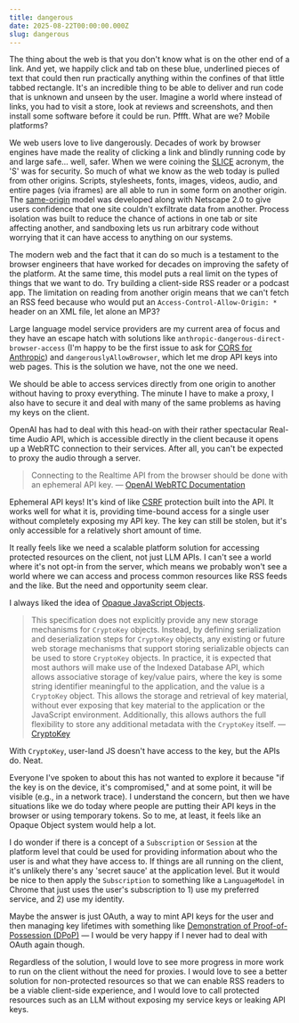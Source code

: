 ```yaml
---
title: dangerous
date: 2025-08-22T00:00:00.000Z
slug: dangerous
---
```


The thing about the web is that you don't know what is on the other end of a link. And yet, we happily click and tab on these blue, underlined pieces of text that could then run practically anything within the confines of that little tabbed rectangle. It's an incredible thing to be able to deliver and run code that is unknown and unseen by the user. Imagine a world where instead of links, you had to visit a store, look at reviews and screenshots, and then install some software before it could be run. Pffft. What are we? Mobile platforms?

We web users love to live dangerously. Decades of work by browser engines have made the reality of clicking a link and blindly running code by and large safe... well, safer. When we were coining the [SLICE](https://paul.kinlan.me/slice-the-web/) acronym, the 'S' was for security. So much of what we know as the web today is pulled from other origins. Scripts, stylesheets, fonts, images, videos, audio, and entire pages (via iframes) are all able to run in some form on another origin. The [same-origin](https://en.wikipedia.org/wiki/Same-origin_policy) model was developed along with Netscape 2.0 to give users confidence that one site couldn't exfiltrate data from another. Process isolation was built to reduce the chance of actions in one tab or site affecting another, and sandboxing lets us run arbitrary code without worrying that it can have access to anything on our systems.

The modern web and the fact that it can do so much is a testament to the browser engineers that have worked for decades on improving the safety of the platform. At the same time, this model puts a real limit on the types of things that we want to do. Try building a client-side RSS reader or a podcast app. The limitation on reading from another origin means that we can't fetch an RSS feed because who would put an `Access-Control-Allow-Origin: *` header on an XML file, let alone an MP3?

Large language model service providers are my current area of focus and they have an escape hatch with solutions like `anthropic-dangerous-direct-browser-access` (I'm happy to be the first issue to ask for [CORS for Anthropic](https://github.com/anthropics/anthropic-sdk-typescript/issues/219)) and `dangerouslyAllowBrowser`, which let me drop API keys into web pages. This is the solution we have, not the one we need.

We should be able to access services directly from one origin to another without having to proxy everything. The minute I have to make a proxy, I also have to secure it and deal with many of the same problems as having my keys on the client.

OpenAI has had to deal with this head-on with their rather spectacular Real-time Audio API, which is accessible directly in the client because it opens up a WebRTC connection to their services. After all, you can't be expected to proxy the audio through a server.

> Connecting to the Realtime API from the browser should be done with an ephemeral API key.
> — [OpenAI WebRTC Documentation](https://platform.openai.com/docs/guides/realtime#:~:text=Connecting%20to%20the%20Realtime%20API%20from%20the%20browser%20should%20be%20done%20with%20an%20ephemeral%20API%20key)

Ephemeral API keys! It's kind of like [CSRF](https://developer.mozilla.org/en-US/docs/Web/Security/Attacks/CSRF) protection built into the API. It works well for what it is, providing time-bound access for a single user without completely exposing my API key. The key can still be stolen, but it's only accessible for a relatively short amount of time.

It really feels like we need a scalable platform solution for accessing protected resources on the client, not just LLM APIs. I can't see a world where it's not opt-in from the server, which means we probably won't see a world where we can access and process common resources like RSS feeds and the like. But the need and opportunity seem clear.

I always liked the idea of [Opaque JavaScript Objects](https://www.w3.org/TR/webcrypto/#:~:text=The%20handle%20represents,underlying%20cryptographic%20implementation).

> This specification does not explicitly provide any new storage mechanisms for `CryptoKey` objects. Instead, by defining serialization and deserialization steps for `CryptoKey` objects, any existing or future web storage mechanisms that support storing serializable objects can be used to store `CryptoKey` objects. In practice, it is expected that most authors will make use of the Indexed Database API, which allows associative storage of key/value pairs, where the key is some string identifier meaningful to the application, and the value is a `CryptoKey` object. This allows the storage and retrieval of key material, without ever exposing that key material to the application or the JavaScript environment. Additionally, this allows authors the full flexibility to store any additional metadata with the `CryptoKey` itself.
> — [CryptoKey](https://www.w3.org/TR/webcrypto/#:~:text=This%20specification%20does%20not%20explicitly,used%20to%20store%20CryptoKey%20objects)

With `CryptoKey`, user-land JS doesn't have access to the key, but the APIs do. Neat.

Everyone I've spoken to about this has not wanted to explore it because "if the key is on the device, it's compromised," and at some point, it will be visible (e.g., in a network trace). I understand the concern, but then we have situations like we do today where people are putting their API keys in the browser or using temporary tokens. So to me, at least, it feels like an Opaque Object system would help a lot.

I do wonder if there is a concept of a `Subscription` or `Session` at the platform level that could be used for providing information about who the user is and what they have access to. If things are all running on the client, it's unlikely there's any 'secret sauce' at the application level. But it would be nice to then apply the `Subscription` to something like a `LanguageModel` in Chrome that just uses the user's subscription to 1) use my preferred service, and 2) use my identity.

Maybe the answer is just OAuth, a way to mint API keys for the user and then managing key lifetimes with something like [Demonstration of Proof-of-Possession (DPoP)](https://oauth.net/2/dpop/) &mdash; I would be very happy if I never had to deal with OAuth again though.

Regardless of the solution, I would love to see more progress in more work to run on the client without the need for proxies. I would love to see a better solution for non-protected resources so that we can enable RSS readers to be a viable client-side experience, and I would love to call protected resources such as an LLM without exposing my service keys or leaking API keys.
